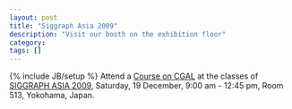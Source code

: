 ```yaml
---
layout: post
title: "Siggraph Asia 2009"
description: "Visit our booth on the exhibition floor"
category: 
tags: []
---
```

{% include JB/setup %}
Attend a <a href="http://www.siggraph.org/asia2009/for_attendees/courses_attendees/details/?type=course&amp;id=16">Course on CGAL</a> at the classes of <a href="http://www.siggraph.org/asia2009/">SIGGRAPH ASIA 2009</a>, Saturday, 19 December, 9:00 am - 12:45 pm, Room 513, Yokohama, Japan.
